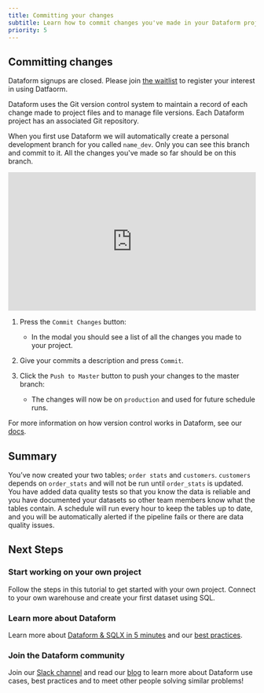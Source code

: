 ```yaml
---
title: Committing your changes
subtitle: Learn how to commit changes you've made in your Dataform project
priority: 5
---
```


## Committing changes

<div className="bp3-callout bp3-icon-info-sign bp3-intent-warning" markdown="1">
Dataform signups are closed. Please join
  <a
    target="_blank"
    rel="noopener"
    href="https://forms.gle/YBfHb6CWLD4Kmbd46"
  >the waitlist</a> to register your interest in using Datfaorm.
</div>

Dataform uses the Git version control system to maintain a record of each change made to project files and to manage file versions. Each Dataform project has an associated Git repository.

When you first use Dataform we will automatically create a personal development branch for you called `name_dev`. Only you can see this branch and commit to it. All the changes you've made so far should be on this branch.

<div style="position: relative; padding-bottom: 55.93750000000001%; height: 0;"><iframe src="https://www.loom.com/embed/7e0f28b3ff8d473f9594019a7b0bff70" frameborder="0" webkitallowfullscreen mozallowfullscreen allowfullscreen style="position: absolute; top: 0; left: 0; width: 100%; height: 100%;"></iframe></div>

1. Press the `Commit Changes` button:

   - In the modal you should see a list of all the changes you made to your project.

2. Give your commits a description and press `Commit`.

3. Click the `Push to Master` button to push your changes to the master branch:

   - The changes will now be on `production` and used for future schedule runs.

For more information on how version control works in Dataform, see our [docs](https://docs.dataform.co/dataform-web/version-control).

## Summary

You’ve now created your two tables; `order stats` and `customers`. `customers` depends on `order_stats` and will not be run until `order_stats` is updated. You have added data quality tests so that you know the data is reliable and you have documented your datasets so other team members know what the tables contain. A schedule will run every hour to keep the tables up to date, and you will be automatically alerted if the pipeline fails or there are data quality issues.

## Next Steps

### Start working on your own project

Follow the steps in this tutorial to get started with your own project. Connect to your own warehouse and create your first dataset using SQL.

### Learn more about Dataform

Learn more about [Dataform & SQLX in 5 minutes](https://docs.dataform.co/introduction/dataform-in-5-minutes) and our [best practices](https://docs.dataform.co/best-practices).

### Join the Dataform community

Join our [Slack channel](https://join.slack.com/t/dataform-users/shared_invite/zt-dark6b7k-r5~12LjYL1a17Vgma2ru2A) and read our [blog](https://dataform.co/blog) to learn more about Dataform use cases, best practices and to meet other people solving similar problems!
